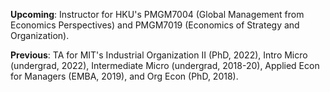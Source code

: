 __Upcoming__: Instructor for HKU's PMGM7004 (Global Management from Economics Perspectives) and PMGM7019 (Economics of Strategy and Organization). 

__Previous__: TA for MIT's Industrial Organization II (PhD, 2022), Intro Micro (undergrad, 2022), Intermediate Micro (undergrad, 2018-20), Applied Econ for Managers (EMBA, 2019), and Org Econ (PhD, 2018). 
